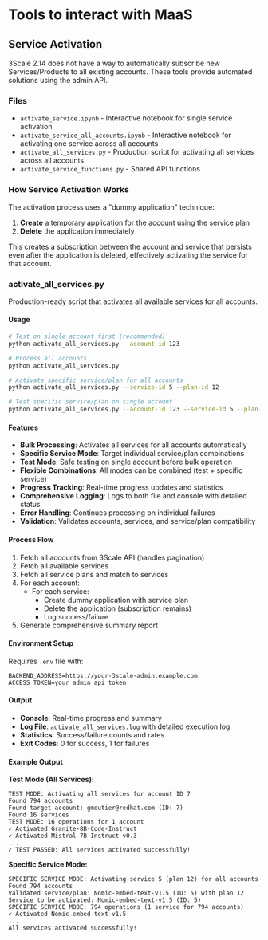 # Tools to interact with MaaS

## Service Activation

3Scale 2.14 does not have a way to automatically subscribe new Services/Products to all existing accounts. These tools provide automated solutions using the admin API.

### Files

- `activate_service.ipynb` - Interactive notebook for single service activation
- `activate_service_all_accounts.ipynb` - Interactive notebook for activating one service across all accounts  
- `activate_all_services.py` - Production script for activating all services across all accounts
- `activate_service_functions.py` - Shared API functions

### How Service Activation Works

The activation process uses a "dummy application" technique:

1. **Create** a temporary application for the account using the service plan
2. **Delete** the application immediately 

This creates a subscription between the account and service that persists even after the application is deleted, effectively activating the service for that account.

### activate_all_services.py

Production-ready script that activates all available services for all accounts.

#### Usage

```bash
# Test on single account first (recommended)
python activate_all_services.py --account-id 123

# Process all accounts
python activate_all_services.py

# Activate specific service/plan for all accounts
python activate_all_services.py --service-id 5 --plan-id 12

# Test specific service/plan on single account
python activate_all_services.py --account-id 123 --service-id 5 --plan-id 12
```

#### Features

- **Bulk Processing**: Activates all services for all accounts automatically
- **Specific Service Mode**: Target individual service/plan combinations
- **Test Mode**: Safe testing on single account before bulk operation
- **Flexible Combinations**: All modes can be combined (test + specific service)
- **Progress Tracking**: Real-time progress updates and statistics
- **Comprehensive Logging**: Logs to both file and console with detailed status
- **Error Handling**: Continues processing on individual failures
- **Validation**: Validates accounts, services, and service/plan compatibility

#### Process Flow

1. Fetch all accounts from 3Scale API (handles pagination)
2. Fetch all available services
3. Fetch all service plans and match to services
4. For each account:
   - For each service:
     - Create dummy application with service plan
     - Delete the application (subscription remains)
     - Log success/failure
5. Generate comprehensive summary report

#### Environment Setup

Requires `.env` file with:

```env
BACKEND_ADDRESS=https://your-3scale-admin.example.com
ACCESS_TOKEN=your_admin_api_token
```

#### Output

- **Console**: Real-time progress and summary
- **Log File**: `activate_all_services.log` with detailed execution log
- **Statistics**: Success/failure counts and rates
- **Exit Codes**: 0 for success, 1 for failures

#### Example Output

**Test Mode (All Services):**

```text
TEST MODE: Activating all services for account ID 7
Found 794 accounts
Found target account: gmoutier@redhat.com (ID: 7)
Found 16 services
TEST MODE: 16 operations for 1 account
✓ Activated Granite-8B-Code-Instruct
✓ Activated Mistral-7B-Instruct-v0.3
...
✓ TEST PASSED: All services activated successfully!
```

**Specific Service Mode:**

```text
SPECIFIC SERVICE MODE: Activating service 5 (plan 12) for all accounts
Found 794 accounts
Validated service/plan: Nomic-embed-text-v1.5 (ID: 5) with plan 12
Service to be activated: Nomic-embed-text-v1.5 (ID: 5)
SPECIFIC SERVICE MODE: 794 operations (1 service for 794 accounts)
✓ Activated Nomic-embed-text-v1.5
...
All services activated successfully!
```

